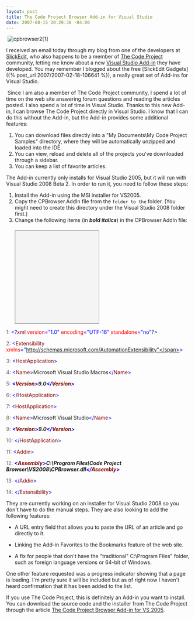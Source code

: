```yaml
---
layout: post
title: The Code Project Browser Add-in for Visual Studio
date: 2007-08-15 20:29:38 -04:00
---
```


 ![cpbrowser2[1]](http://gwb.blob.core.windows.net/sdorman/WindowsLiveWriter/TheCodeProjectBrowserAddinforVisualStudi_118BF/cpbrowser21_1.jpg) 

I received an email today through my blog from one of the developers at [SlickEdit](http://www.slickedit.com/component/option,com_frontpage/Itemid,1/), who also happens to be a member of [The Code Project](http://www.codeproject.com/ "The Code Project - Free Source Code and Tutorials") community, letting me know about a new [Visual Studio Add-in](http://www.codeproject.com/csharp/cpbrowser.asp) they have developed. You may remember I blogged about the free [SlickEdit Gadgets]({% post_url 2007/2007-02-18-106641 %}), a really great set of Add-ins for Visual Studio.

 Since I am also a member of The Code Project community, I spend a lot of time on the web site answering forum questions and reading the articles posted. I also spend a lot of time in Visual Studio. Thanks to this new Add-in, I can browse The Code Project directly in Visual Studio. I know that I can do this without the Add-in, but the Add-in provides some additional features:

1.  You can download files directly into a "My Documents\My Code Project Samples" directory, where they will be automatically unzipped and loaded into the IDE.  
2.  You can view, reload and delete all of the projects you've downloaded through a sidebar.  
3.  You can keep a list of favorite articles. 

The Add-in currently only installs for Visual Studio 2005, but it will run with Visual Studio 2008 Beta 2. In order to run it, you need to follow these steps:

1.  Install the Add-in using the MSI installer for VS2005.  
2.  Copy the CPBrowser.AddIn file from the `` folder to the `` folder. (You might need to create this directory under the Visual Studio 2008 folder first.)  
3.  Change the following items (in ***bold italics***) in the CPBrowser.AddIn file:  <div style="border-right: gray 1px solid; padding-right: 4px; border-top: gray 1px solid; padding-left: 4px; font-size: 8pt; padding-bottom: 4px; margin: 20px 0px 10px; overflow: auto; border-left: gray 1px solid; width: 46%; cursor: text; max-height: 300px; line-height: 12pt; padding-top: 4px; border-bottom: gray 1px solid; font-family: consolas, 'Courier New', courier, monospace; height: 245px; background-color: #f4f4f4"> <div style="padding-right: 0px; padding-left: 0px; font-size: 8pt; padding-bottom: 0px; overflow: visible; width: 100%; color: black; border-top-style: none; line-height: 12pt; padding-top: 0px; font-family: consolas, 'Courier New', courier, monospace; border-right-style: none; border-left-style: none; background-color: #f4f4f4; border-bottom-style: none">

<span style="color: #606060">   1:</span> <span style="color: #0000ff"><?</span><span style="color: #800000">xml</span> <span style="color: #ff0000">version</span><span style="color: #0000ff">="1.0"</span> <span style="color: #ff0000">encoding</span><span style="color: #0000ff">="UTF-16"</span> <span style="color: #ff0000">standalone</span><span style="color: #0000ff">="no"</span>?<span style="color: #0000ff">></span>

<span style="color: #606060">   2:</span> <span style="color: #0000ff"><</span><span style="color: #800000">Extensibility</span> <span style="color: #ff0000">xmlns</span><span style="color: #0000ff">="http://schemas.microsoft.com/AutomationExtensibility"</span><span style="color: #0000ff">></span>

<span style="color: #606060">   3:</span>     <span style="color: #0000ff"><</span><span style="color: #800000">HostApplication</span><span style="color: #0000ff">></span>

<span style="color: #606060">   4:</span>         <span style="color: #0000ff"><</span><span style="color: #800000">Name</span><span style="color: #0000ff">></span>Microsoft Visual Studio Macros<span style="color: #0000ff"></</span><span style="color: #800000">Name</span><span style="color: #0000ff">></span>

<span style="color: #606060">   5:</span>         ***<span style="color: #0000ff"><</span><span style="color: #800000">Version</span><span style="color: #0000ff">></span>9.0<span style="color: #0000ff"></</span><span style="color: #800000">Version</span><span style="color: #0000ff">></span>***

<span style="color: #606060">   6:</span>     <span style="color: #0000ff"></</span><span style="color: #800000">HostApplication</span><span style="color: #0000ff">></span>

<span style="color: #606060">   7:</span>     <span style="color: #0000ff"><</span><span style="color: #800000">HostApplication</span><span style="color: #0000ff">></span>

<span style="color: #606060">   8:</span>         <span style="color: #0000ff"><</span><span style="color: #800000">Name</span><span style="color: #0000ff">></span>Microsoft Visual Studio<span style="color: #0000ff"></</span><span style="color: #800000">Name</span><span style="color: #0000ff">></span>

<span style="color: #606060">   9:</span>         ***<span style="color: #0000ff"><</span><span style="color: #800000">Version</span><span style="color: #0000ff">></span>9.0<span style="color: #0000ff"></</span><span style="color: #800000">Version</span><span style="color: #0000ff">></span>***

<span style="color: #606060">  10:</span>     <span style="color: #0000ff"></</span><span style="color: #800000">HostApplication</span><span style="color: #0000ff">></span>

<span style="color: #606060">  11:</span>     <span style="color: #0000ff"><</span><span style="color: #800000">Addin</span><span style="color: #0000ff">></span>

<span style="color: #606060">  12:</span>         ***<span style="color: #0000ff"><</span><span style="color: #800000">Assembly</span><span style="color: #0000ff">></span>C:\Program Files\Code Project Browser\VS2008\CPBrowser.dll<span style="color: #0000ff"></</span><span style="color: #800000">Assembly</span><span style="color: #0000ff">></span>***

<span style="color: #606060">  13:</span>     <span style="color: #0000ff"></</span><span style="color: #800000">Addin</span><span style="color: #0000ff">></span>

<span style="color: #606060">  14:</span> <span style="color: #0000ff"></</span><span style="color: #800000">Extensibility</span><span style="color: #0000ff">></span>
</div></div>


They are currently working on an installer for Visual Studio 2008 so you don't have to do the manual steps. They are also looking to add the following features:

*   A URL entry field that allows you to paste the URL of an article and go directly to it. 

*   Linking the Add-in Favorites to the Bookmarks feature of the web site. 

*   A fix for people that don't have the "traditional" C:\Program Files" folder, such as foreign language versions or 64-bit of Windows.


One other feature requested was a progress indicator showing that a page is loading. I'm pretty sure it will be included but as of right now I haven't heard confirmation that it has been added to the list.

If you use The Code Project, this is definitely an Add-in you want to install. You can download the source code and the installer from The Code Project through the article [The Code Project Browser Add-in for VS 2005](http://www.codeproject.com/csharp/cpbrowser.asp).
